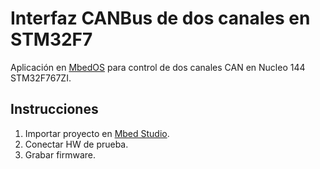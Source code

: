 Interfaz CANBus de dos canales en STM32F7
=========================================

Aplicación en [MbedOS](https://os.mbed.com/mbed-os/) para control de dos canales CAN en Nucleo 144 STM32F767ZI.

Instrucciones
-------------

1. Importar proyecto en [Mbed Studio](https://os.mbed.com/studio/).
2. Conectar HW de prueba.
3. Grabar firmware.


